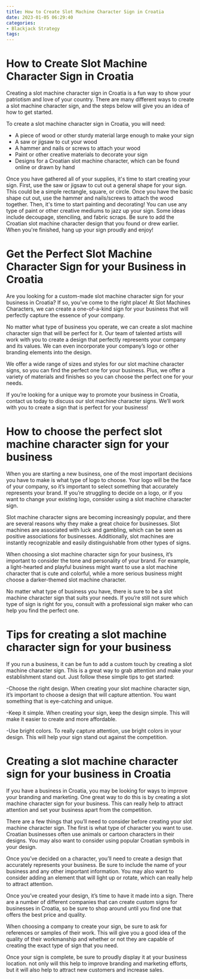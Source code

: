```yaml
---
title: How to Create Slot Machine Character Sign in Croatia 
date: 2023-01-05 06:29:40
categories:
- Blackjack Strategy
tags:
---
```



#  How to Create Slot Machine Character Sign in Croatia 

Creating a slot machine character sign in Croatia is a fun way to show your patriotism and love of your country. There are many different ways to create a slot machine character sign, and the steps below will give you an idea of how to get started.

To create a slot machine character sign in Croatia, you will need:

* A piece of wood or other sturdy material large enough to make your sign 
* A saw or jigsaw to cut your wood 
* A hammer and nails or screws to attach your wood 
* Paint or other creative materials to decorate your sign 
* Designs for a Croatian slot machine character, which can be found online or drawn by hand

Once you have gathered all of your supplies, it's time to start creating your sign. First, use the saw or jigsaw to cut out a general shape for your sign. This could be a simple rectangle, square, or circle. Once you have the basic shape cut out, use the hammer and nails/screws to attach the wood together. Then, it's time to start painting and decorating! You can use any type of paint or other creative mediums to jazz up your sign. Some ideas include decoupage, stenciling, and fabric scraps. Be sure to add the Croatian slot machine character design that you found or drew earlier. When you're finished, hang up your sign proudly and enjoy!

#  Get the Perfect Slot Machine Character Sign for your Business in Croatia 

Are you looking for a custom-made slot machine character sign for your business in Croatia? If so, you’ve come to the right place! At Slot Machines Characters, we can create a one-of-a-kind sign for your business that will perfectly capture the essence of your company.

No matter what type of business you operate, we can create a slot machine character sign that will be perfect for it. Our team of talented artists will work with you to create a design that perfectly represents your company and its values. We can even incorporate your company’s logo or other branding elements into the design.

We offer a wide range of sizes and styles for our slot machine character signs, so you can find the perfect one for your business. Plus, we offer a variety of materials and finishes so you can choose the perfect one for your needs.

If you’re looking for a unique way to promote your business in Croatia, contact us today to discuss our slot machine character signs. We’ll work with you to create a sign that is perfect for your business!

#  How to choose the perfect slot machine character sign for your business 

When you are starting a new business, one of the most important decisions you have to make is what type of logo to choose. Your logo will be the face of your company, so it’s important to select something that accurately represents your brand. If you’re struggling to decide on a logo, or if you want to change your existing logo, consider using a slot machine character sign.

Slot machine character signs are becoming increasingly popular, and there are several reasons why they make a great choice for businesses. Slot machines are associated with luck and gambling, which can be seen as positive associations for businesses. Additionally, slot machines are instantly recognizable and easily distinguishable from other types of signs.

When choosing a slot machine character sign for your business, it’s important to consider the tone and personality of your brand. For example, a light-hearted and playful business might want to use a slot machine character that is cute and colorful, while a more serious business might choose a darker-themed slot machine character.

No matter what type of business you have, there is sure to be a slot machine character sign that suits your needs. If you’re still not sure which type of sign is right for you, consult with a professional sign maker who can help you find the perfect one.

#  Tips for creating a slot machine character sign for your business 

If you run a business, it can be fun to add a custom touch by creating a slot machine character sign. This is a great way to grab attention and make your establishment stand out. Just follow these simple tips to get started:

-Choose the right design. When creating your slot machine character sign, it’s important to choose a design that will capture attention. You want something that is eye-catching and unique.

-Keep it simple. When creating your sign, keep the design simple. This will make it easier to create and more affordable.

-Use bright colors. To really capture attention, use bright colors in your design. This will help your sign stand out against the competition.

#  Creating a slot machine character sign for your business in Croatia

If you have a business in Croatia, you may be looking for ways to improve your branding and marketing. One great way to do this is by creating a slot machine character sign for your business. This can really help to attract attention and set your business apart from the competition.

There are a few things that you’ll need to consider before creating your slot machine character sign. The first is what type of character you want to use. Croatian businesses often use animals or cartoon characters in their designs. You may also want to consider using popular Croatian symbols in your design.

Once you’ve decided on a character, you’ll need to create a design that accurately represents your business. Be sure to include the name of your business and any other important information. You may also want to consider adding an element that will light up or rotate, which can really help to attract attention.

Once you’ve created your design, it’s time to have it made into a sign. There are a number of different companies that can create custom signs for businesses in Croatia, so be sure to shop around until you find one that offers the best price and quality.

When choosing a company to create your sign, be sure to ask for references or samples of their work. This will give you a good idea of the quality of their workmanship and whether or not they are capable of creating the exact type of sign that you need.

Once your sign is complete, be sure to proudly display it at your business location. not only will this help to improve branding and marketing efforts, but it will also help to attract new customers and increase sales.
